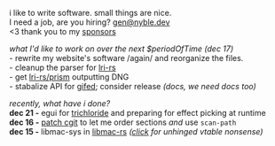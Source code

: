 i like to write software. small things are nice.  
I need a job, are you hiring? [gen@nyble.dev](mailto:gen@nyble.dev)  
<3 thank you to my [sponsors](https://github.com/sponsors/gennyble)

*what I'd like to work on over the next $periodOfTime (dec 17)*  
\- rewrite my website's software /again/ and reorganize the files.  
\- cleanup the parser for [lri-rs][lri-rs]  
\- get [lri-rs/prism][prism] outputting DNG  
\- stabalize API for [gifed]; consider release *(docs, we need docs too)*

[lri-rs]: https://github.com/gennyble/lri-rs
[prism]: https://github.com/gennyble/lri-rs/tree/main/prism
[gifed]: https://github.com/gennyble/gifed

*recently, what have i done?*  
**dec 21 -** egui for [trichloride][trichloride] and preparing for effect picking at runtime  
**dec 16 -** [patch cgit][cgit-patch] to let me order sections *and* use `scan-path`  
**dec 15 -** libmac-sys in [libmac-rs](https://github.com/gennyble/libmac-rs) *([click][vtable] for unhinged vtable nonsense)*

[trichloride]: https://github.com/gennyble/trichloride
[cgit-patch]: https://git.nyble.dev/forks/cgit-pink/commit/?id=733a517036bc5ad3327b41f494b0d09cd2470262
[vtable]: https://github.com/gennyble/libmac-rs/blob/dc760ccb32159509ebafe31936aaa46246cc2761/libmac-sys/src/lib.rs#L99
